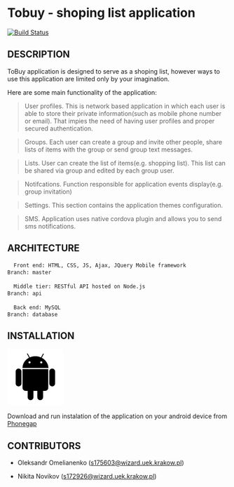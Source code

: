 Tobuy - shoping list application 
=============================

[![Build Status](https://secure.travis-ci.org/yiisoft/yii.png)](https://build.phonegap.com/apps/2616325/)

DESCRIPTION
------------

ToBuy application is designed to serve as a shoping list, however ways to use this application are limited only by your imagination.

Here are some main functionality of the application: 

> User profiles. This is network based application in which each user is able to store their private information(such as mobile phone number or email). That impies the need of having user profiles and proper secured authentication.

> Groups. Each user can create a group and invite other people, share lists of items with the group or send group text messages.

> Lists. User can create the list of items(e.g. shopping list). This list can be shared via group and edited by each group user.

> Notifcations. Function responsible for application events display(e.g. group invitation) 

> Settings. This section contains the application themes configuration. 

> SMS. Application uses native cordova plugin and allows you to send sms notifications. 

ARCHITECTURE
------------

      Front end: HTML, CSS, JS, Ajax, JQuery Mobile framework        Branch: master
	  
      Middle tier: RESTful API hosted on Node.js                     Branch: api
	  
      Back end: MySQL                                                Branch: database


INSTALLATION
------------

![alt text](https://raw.githubusercontent.com/172926/tobuy-app/master/www/img/logo-android.png)

Download and run instalation of the application on your android device from [Phonegap](https://build.phonegap.com/apps/2616325)

CONTRIBUTORS
------------

* Oleksandr Omelianenko (s175603@wizard.uek.krakow.pl)

* Nikita Novikov		(s172926@wizard.uek.krakow.pl)

